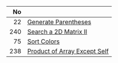 | No | |
| -----:| -------------- |
| 22 | [Generate Parentheses](./generate-parentheses) |
| 240 | [Search a 2D Matrix II](./search-a-2d-matrix-ii) |
| 75 | [Sort Colors](./sort-colors) |
| 238 | [Product of Array Except Self](.product-of-array-except-self) |

